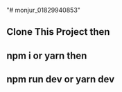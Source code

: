 "# monjur_01829940853" 
## Clone This Project then
## npm i or yarn  then
## npm run dev or yarn dev
